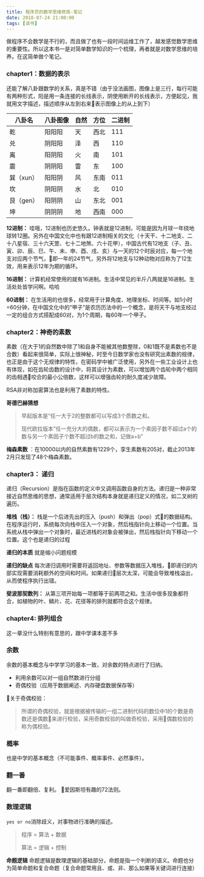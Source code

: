 ```yaml
---
title: 程序员的数学思维修炼-笔记
date: 2018-07-24 21:00:00
tags: [读书]
---
```


做程序不会数学是不行的，而且做了也有一段时间运维工作了，越发感觉数学思维的重要性。所以这本书一是对简单数学知识的一个梳理，再者就是对数学思维的培养。在这简单做个笔记。

### chapter1：数据的表示

还能了解八卦跟数学的关系，真是不错（由于没法画图，图像上是三行，每行可能有两种形式，阳是用一条连接的长线表示，阴使用断开的长线表示，方便起见，我就用文字描述，描述顺序从左到右来表示图像上的从上到下）

|八卦名|八卦图像|自然|方位|二进制|
|---|---|---|---|---|
|乾|阳阳阳|天|西北|111|
|兑|阴阳阳|泽|西|110|
|离|阳阴阳|火|南|101|
|震|阴阴阳|雷|东|100|
|巽（xun）|阳阳阴|风|东南|011|
|坎|阴阳阴|水|北|010|
|艮（gen）|阳阴阴|山|东北|001|
|坤|阴阴阴|地|西南|000|


**12进制：** 哇哦，12进制也历史悠久。钟表就是12进制，可能是因为月球一年绕地球转12圈。另外在中国文化中也有跟12进制相关的文化（十天干、十二地支、二十八星宿、三十六天罡、七十二地煞、六十花甲），中国古代有12地支（子、丑、寅、卯、辰、巳、午、未、申、酉、戌、亥）与一天的12个时辰对应，每一个地支对应两个节气，即一年的24节气，另外将12地支与12种动物对应称为了12生效，用来表示12年为期的循环。

**16进制：** 计算机经常使用的就有16进制。生活中常见的半斤八两就是16进制。生活处处皆学问啊。哈哈

**60进制：** 在生活用的也很多，经常用于计算角度、地理坐标、时间等。如1小时=60分钟，在中国文化中的“甲子”是农历历法中的一个概念，是将天干与地支经过一定的组合方式搭配成60对，为1个周期，每60年一个甲子。

### chapter2：神奇的素数

素数（在大于1的自然数中除了1和自身不能被其他数整除，0和1既不是素数也不是合数）看起来很简单，实际上很神秘，时至今日数学家也没有研究出素数的规律，也正是由于这个无规律的特性，在密码学中被广泛使用，另外在一些工业设计上也有体现，如在齿轮齿数的设计中，将其设计为素数，可以增加两个齿轮中两个相同的齿相遇咬合的最小公倍数，这样可以增强齿轮的耐久度减少故障。

RSA非对称加密算法也是利用了素数的特性。

**哥德巴赫猜想** 
>早起版本是“任一大于2的整数都可以写成3个质数之和。
>
>现代欧拉版本”任一充分大的偶数，都可以表示为一个素因子数不超过a个的数与另一个素因子个数不超过b的数之和，记做a+b”

**梅森素数** ：在10000以内的自然素数有1229个，孪生素数有205对，截止2013年2月只发现了48个梅森素数。

### chapter3： 递归

递归（Recursion）是指在函数的定义中又调用函数自身的方法。递归是一种非常接近自然思维的思想，通常适用于层次结构本身就是递归定义的情况，如二叉树的遍历。

**堆栈（栈）：** 栈是一个后进先出的压入（push）和弹出（pop）式的数据结构。在程序运行时，系统每次向栈中压入一个对象，然后栈指针向上移动一个位置。当系统从栈中弹出一个对象时，最近进栈的对象会被弹出，然后栈指针向下移动一个位置。这个也是递归的过程

**递归的本质** 就是缩小问题规模

**递归的缺点** 每次递归调用时需要将返回地址、参数等数据压入堆栈，即递归的内部实现需要消耗额外的空间和时间。如果递归层次太深，可能会导致堆栈溢出，从而使程序执行出错。

**斐波那契数列：** 从第三项开始每一项都等于前两项之和。生活中很多现象都符合，如植物的叶、鳞片、花、花径等的排列就都符合这个规律。

### chapter4: 排列组合

这一章没什么特别有意思的，跟中学课本差不多

### 余数

余数的基本概念与中学学习的基本一致，对余数的特点进行了归纳。

- 利用余数可以对一组自然数进行分组
- 奇偶校验（应用于数据阐述、内存硬盘数据保存等）

关于奇偶校验：
>所谓的奇偶校验，就是根据被传输的一组二进制代码的数位中1的个数是奇数还是偶数来进行校验，采用奇数校验的叫做奇校验，采用偶数校验的称为偶校验。

### 概率

也是中学的基本概念（不可能事件、概率事件、必然事件）。

### 翻一番

翻一番即翻倍、复利。
爱因斯坦有趣的72法则。

### 数理逻辑

`yes or no`消除歧义，对事物进行准确的描述。
>程序 = 算法 + 数据
>
>算法 = 逻辑 + 控制

**命题逻辑** 命题逻辑是数理逻辑的基础部分，命题是指一个判断的语义。命题也分为简单命题和复合命题（复合命题常用且、或、非、那么如果等关键词进行连接）